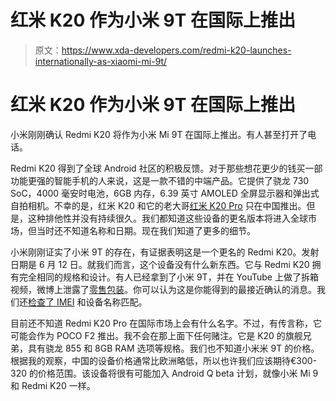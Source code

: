 # 红米 K20 作为小米 9T 在国际上推出

> 原文：<https://www.xda-developers.com/redmi-k20-launches-internationally-as-xiaomi-mi-9t/>

# 红米 K20 作为小米 9T 在国际上推出

小米刚刚确认 Redmi K20 将作为小米 Mi 9T 在国际上推出。有人甚至打开了电话。

Redmi K20 得到了全球 Android 社区的积极反馈。对于那些想花更少的钱买一部功能更强的智能手机的人来说，这是一款不错的中端产品。它提供了骁龙 730 SoC，4000 毫安时电池，6GB 内存，6.39 英寸 AMOLED 全屏显示器和弹出式自拍相机。不幸的是，红米 K20 和它的老大哥[红米 K20 Pro](https://www.xda-developers.com/xiaomi-redmi-k20-pro-launch-china/) 只在中国推出。但是，这种排他性并没有持续很久。我们都知道这些设备的更名版本将进入全球市场，但当时还不知道名称和日期。现在我们知道了更多的细节。

小米刚刚证实了小米 9T 的存在，有证据表明这是一个更名的 Redmi K20。发射日期是 6 月 12 日。就我们而言，这个设备没有什么新东西。它与 Redmi K20 拥有完全相同的规格和设计。有人已经拿到了小米 9T，并在 YouTube 上做了拆箱视频，微博上泄露了[零售包装](https://www.weibo.com/3029092497/HwLcACCYr?type=comment#_rnd1559832381005)。你可以认为这是你能得到的最接近确认的消息。我们还[检查了 IMEI](https://www.mi.com/global/shield/#imei_en) 和设备名称匹配。

目前还不知道 Redmi K20 Pro 在国际市场上会有什么名字。不过，有传言称，它可能会作为 POCO F2 推出。我不会在那上面下任何赌注。它是 K20 的旗舰兄弟，具有骁龙 855 和 8GB RAM 选项等规格。我们也不知道小米米 9T 的价格。根据我的观察，中国的设备价格通常比欧洲略低，所以也许我们应该期待€300-320 的价格范围。该设备将很有可能加入 Android Q beta 计划，就像小米 Mi 9 和 Redmi K20 一样。